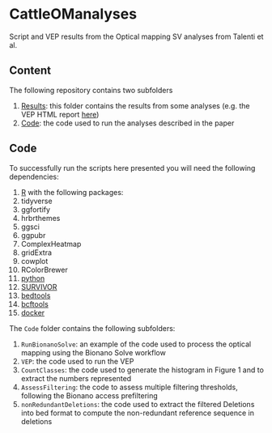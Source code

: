 # CattleOManalyses
Script and VEP results from the Optical mapping SV analyses from Talenti et al.

## Content
The following repository contains two subfolders
 1. [Results](https://github.com/evotools/CattleOManalyses/tree/main/Results): this folder contains the results from some analyses (e.g. the VEP HTML report [here]())
 2. [Code](https://github.com/evotools/CattleOManalyses/tree/main/Code): the code used to run the analyses described in the paper

## Code
To successfully run the scripts here presented you will need the following dependencies:
 1. [R](https://www.r-project.org/) with the following packages:
  1. tidyverse
  2. ggfortify
  3. hrbrthemes
  4. ggsci
  5. ggpubr
  6. ComplexHeatmap
  7. gridExtra
  8. cowplot
  9. RColorBrewer
 2. [python](https://www.python.org/)
 3. [SURVIVOR](https://github.com/fritzsedlazeck/SURVIVOR/)
 4. [bedtools](https://bedtools.readthedocs.io/en/latest/)
 5. [bcftools](https://samtools.github.io/bcftools/bcftools.html)
 6. [docker](https://samtools.github.io/bcftools/bcftools.html)

The `Code` folder contains the following subfolders:
 1. `RunBionanoSolve`: an example of the code used to process the optical mapping using the Bionano Solve workflow
 1. `VEP`: the code used to run the VEP
 2. `CountClasses`: the code used to generate the histogram in Figure 1 and to extract the numbers represented
 3. `AssessFiltering`: the code to assess multiple filtering thresholds, following the Bionano access prefiltering
 4. `nonRedundantDeletions`: the code used to extract the filtered Deletions into bed format to compute the non-redundant reference sequence in deletions 
